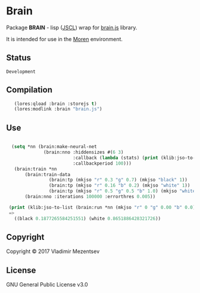 # Brain  

Package **BRAIN** - lisp ([JSCL][jscl]) wrap for [brain.js][brainjs] library.

It is intended for use in the [Moren][moren] environment.

## Status

`Development`

## Compilation

```lisp
   (lores:qload :brain :storejs t)
   (lores:modlink :brain "brain.js")
```

## Use

```lisp

  (setq *nn (brain:make-neural-net
              (brain:nno :hiddensizes #(6 3)
                         :callback (lambda (stats) (print (klib:jso-to-list stats)))
                         :callbackperiod 100)))
   (brain:train *nn
       (brain:train-data
                (brain:tp (mkjso "r" 0.3 "g" 0.7) (mkjso "black" 1))
                (brain:tp (mkjso "r" 0.16 "b" 0.2) (mkjso "white" 1))
                (brain:tp (mkjso "r" 0.5 "g" 0.5 "b" 1.0) (mkjso "white" 1)))
       (brain:nno :iterations 100000 :errorthres 0.005))

 (print (klib:jso-to-list (brain:run *nn (mkjso "r" 0 "g" 0.00 "b" 0.0))))
 =>
   ((black 0.1877265584251551) (white 0.8651886428321726))
```

## Copyright
Copyright © 2017 Vladimir Mezentsev

## License
GNU General Public License v3.0


[jscl]: <https://github.com/jscl-project/jscl>
[moren]: <https://github.com/vlad-km/moren-electron>
[brainjs]: <https://github.com/BrainJS/brain.js>

